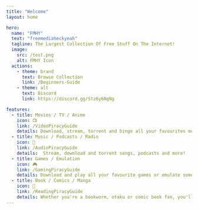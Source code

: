 ```yaml
---
title: "Welcome"
layout: home

hero:
  name: "FMHY"
  text: "freemediaheckyeah"
  tagline: The Largest Collection Of Free Stuff On The Internet!
  image:
    src: /test.png
    alt: FMHY Icon
  actions:
    - theme: brand
      text: Browse Collection
      link: /Beginners-Guide
    - theme: alt
      text: Discord
      link: https://discord.gg/Stz6y6NgNg

features:
  - title: Movies / TV / Anime
    icon: 📺
    link: /VideoPiracyGuide
    details: Download, stream, torrent and binge all your favourites movies or shows!
  - title: Music / Podcasts / Radio
    icon: 🎵
    link: /AudioPiracyGuide
    details:  Stream, download and torrent songs, podcasts and more!
  - title: Games / Emulation
    icon: 🎮
    link: /GamingPiracyGuide
    details: Download and play all your favourite games or emulate some old but gold ones!
  - title: Book / Comics / Manga
    icon: 📗
    link: /ReadingPiracyGuide
    details: Whether you're a bookworm, otaku or comic book fan, you'll be able to find your favourite pieces of literature here for free!
---
```

